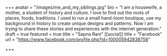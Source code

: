+++
avatar = "/images/me_and_my_siblings.jpg"
bio = "I am a housewife, a mother, a student of history and culture. I love to find out the roots of places, foods, traditions. I used to run a small hand-loom boutique, use my background in history to create unique designs and patterns. Now I am trying to share these stories and experiences with the internet generation."
draft = true
featured = true
title = "Sapna Rani"
[[social]]
title = "Facebook"
url = "https://www.facebook.com/profile.php?id=100005942838758"

+++
